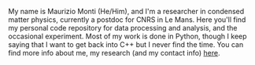 My name is Maurizio Monti (He/Him), and I'm a researcher in condensed matter physics, currently a postdoc for CNRS in Le Mans. Here you'll find my personal code repository for data processing and analysis, and the occasional experiment.
Most of my work is done in Python, though I keep saying that I want to get back into C++ but I never find the time.
You can find more info about me, my research (and my contact info) [here](https://mmonti92.github.io/).
<!---
mmonti92/mmonti92 is a ✨ special ✨ repository because its `README.md` (this file) appears on your GitHub profile.
You can click the Preview link to take a look at your changes.
--->
